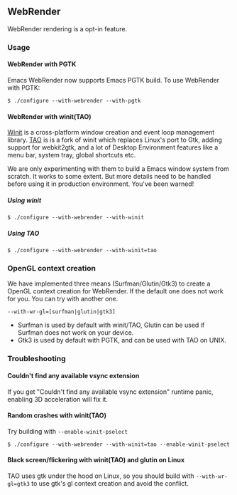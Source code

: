 ## WebRender

WebRender rendering is a opt-in feature.

### Usage
#### WebRender with PGTK

Emacs WebRender now supports Emacs PGTK build. To use WebRender with PGTK:

```
$ ./configure --with-webrender --with-pgtk
```

#### WebRender with winit(TAO)
[Winit](https://github.com/rust-windowing/winit) is a cross-platform
window creation and event loop management
library. [TAO](https://github.com/tauri-apps/tao) is is a fork of
winit which replaces Linux's port to Gtk, adding support for
webkit2gtk, and a lot of Desktop Environment features like a menu bar,
system tray, global shortcuts etc.

We are only experimenting with them to build a Emacs window system from scratch. It works to some
extent. But more details need to be handled before using it in production environment. You've been warned!

##### Using winit
```
$ ./configure --with-webrender --with-winit
```
##### Using TAO
```
$ ./configure --with-webrender --with-winit=tao
```
### OpenGL context creation
We have implemented three means (Surfman/Glutin/Gtk3) to create a OpenGL context creation for WebRender. If the default one does not work for you. You can try with another one.
```
--with-wr-gl=[surfman|glutin|gtk3]
```

- Surfman is used by default with winit/TAO, Glutin can be used if Surfman does not work  on your device.
- Gtk3 is used by default with PGTK, and can be used with TAO on UNIX.

### Troubleshooting
#### Couldn't find any available vsync extension
If you get "Couldn't find any available vsync extension" runtime panic, enabling 3D acceleration will fix it.

#### Random crashes with winit(TAO)

Try building with `--enable-winit-pselect`

```
$ ./configure --with-webrender --with-winit=tao --enable-winit-pselect
```

#### Black screen/flickering with winit(TAO) and glutin on Linux

TAO uses gtk under the hood on Linux, so you should build with
`--with-wr-gl=gtk3` to use gtk's gl context creation and avoid the
conflict.
